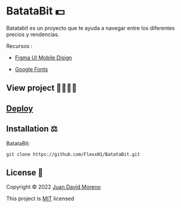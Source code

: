 # BatataBit 💵

Batatabit es un proyecto que te ayuda a navegar entre los diferentes precios y rendencias.

Recursos :

- [Figma UI Mobile Disign](https://www.figma.com/proto/sMmlQaZldfDcLERYYWe6h4/Bata-Bit?node-id=68%3A168&scaling=scale-down)

- [Google Fonts](https://fonts.google.com/)

## View project 🚀🙋🏻‍♂️
## [Deploy](https://flexxn1.github.io/BatataBit/)

## Installation ⚖
BatataBit:
```
git clone https://github.com/FlexxN1/BatataBit.git
 ```
 
## License 🔐

Copyright © 2022 [Juan David Moreno](https://github.com/FlexxN1)

This project is [MIT](https://choosealicense.com/licenses/mit/) licensed
